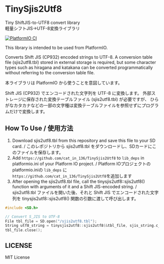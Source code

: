 # TinySjis2Utf8
Tiny ShiftJIS-to-UTF8 convert library\
軽量シフトJIS→UTF-8変換ライブラリ

[![PlatformIO CI](https://github.com/cat-in-136/TinySjis2Utf8/actions/workflows/platformio.yml/badge.svg)](https://github.com/cat-in-136/TinySjis2Utf8/actions/workflows/platformio.yml)

This library is intended to be used from PlatformIO.

Converts Shift JIS (CP932) encoded strings to UTF-8. A conversion table file (sjis2utf8.tbl) stored in external storage is required,
but some character types such as hiragana and katakana can be converted programmatically without referring to the conversion table file.

本ライブラリは PlatformIO から使うことを意図しています。

Shift JIS (CP932) でエンコードされた文字列を UTF-8 に変換します。
外部ストレージに保存された変換テーブルファイル (sjis2utf8.tbl) が必要ですが、
ひらがなカタカナなどの一部の文字種は変換テーブルファイルを参照せずにプログラムだけで変換します。

## How To Use / 使用方法

1. Download sjis2utf8.tbl from this repository and save this file to your SD card. / このレポジトリから sjis2utf8.tbl をダウンロードし、SDカードにこのファイルを保存します。
2. Add `https://github.com/cat_in_136/TinySjis2Utf8` to `lib_deps` in platformio.ini of your Platform IO project. / Platform IOプロジェクトのplatformio.iniの `lib_deps` に `https://github.com/cat_in_136/TinySjis2Utf8`を追加します
3. After opening the sjis2utf8.tbl file, call the tinysjis2utf8::sjis2utf8() function with arguments of it and a Shift JIS-encoded string. / sjis2utf8.tbl ファイルを開いた後、それと Shift JIS でエンコードされた文字列を tinysjis2utf8::sjis2utf8() 関数の引数に渡して呼び出します。

```c++
#include <SD.h>

// Convert S_JIS to UTF-8
File tbl_file = SD.open("/sjis2utf8.tbl");
String utf8_string = tinysjis2utf8::sjis2utf8(&tbl_file, sjis_string.c_str(), sjis_string.length());
tbl_file.close();
```


## LICENSE

MIT License
